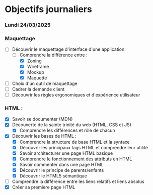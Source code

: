 # Objectifs journaliers

### Lundi 24/03/2025

### Maquettage

- [ ] Découvrir le maquettage d'interface d'une application
  - [ ] Comprendre la différence entre :
    - [x] Zoning
    - [x] Wireframe
    - [x] Mockup
    - [x] Maquette
- [ ] Choix d'un outil de maquettage
- [ ] Cadrer la demande client
- [ ] Découvrir les règles ergonomiques et d'expérience utilisateur

### HTML :

- [x] Savoir se documenter (MDN)
- [x] Découverte de la sainte trinité du web (HTML, CSS et JS)
  - [x] Comprendre les différences et rôle de chacun
- [x] Découvrir les bases de HTML :
  - [x] Comprendre la structure de base HTML et la syntaxe
  - [x] Découvrir les principaux tags HTML et comprendre leur utilité
  - [x] Savoir architecturer une page HTML basique
  - [x] Comprendre le fonctionnement des attributs en HTML
  - [x] Savoir commenter dans une page HTML
  - [x] Découvrir le principe de parents/enfants
  - [x] Découvrir le HTML5 sémantique
- [ ] Comprendre la différence entre les liens relatifs et liens absolus
- [x] Créer sa première page HTML
